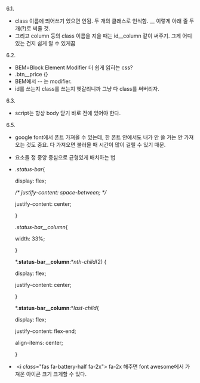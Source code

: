 6.1.

- class  이름에 띄어쓰기 있으면 안됨. 두 개의 클래스로 인식함.
  __ 이렇게 아래 줄 두 개(?)로 써줄 것.
- 그리고 column 등의 class 이름을 지을 때는 id__column 같이 써주기. 그게 어디 있는 건지 쉽게 알 수 있게끔

6.2.

- BEM=Block Element Modifier
  더 쉽게 읽히는 css?
- .btn__price {}
- BEM에서 -- 는 modifier. 
- id를 쓰는지 class를 쓰는지 헷갈리니까 그냥 다 class를 써버리자.

6.3.

- script는 항상 body 닫기 바로 전에 있어야 한다. 

6.5.

- google font에서 폰트 가져올 수 있는데, 한 폰트 안에서도 내가 안 쓸 거는 안 가져오는 것도 중요. 다 가져오면 불러올 때 시간이 많이 걸릴 수 있기 때문.

- 요소들 정 중앙 중심으로 균형있게 배치하는 법

- *.status-bar*{

    display: flex;

    */\* justify-content: space-between; \*/*

    justify-content: center;

  }

  

  *.status-bar__column*{

    width: 33%;

  }

  *.**status-bar__column**:**nth-child*(2) {

    display: flex;

    justify-content: center;

  }

  *.**status-bar__column**:**last-child*{

    display: flex;

    justify-content: flex-end;

    align-items: center;

  }

- ​      <i *class*="fas fa-battery-half fa-2x"></i> 
  fa-2x 해주면 font awesome에서 가져온 아이콘 크기 크게할 수 있다.